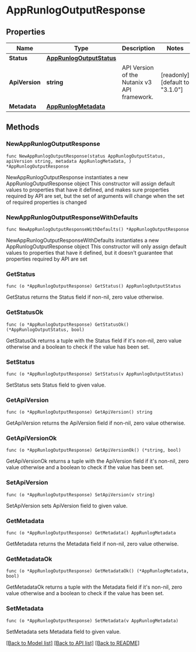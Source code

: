 # AppRunlogOutputResponse

## Properties

Name | Type | Description | Notes
------------ | ------------- | ------------- | -------------
**Status** | [**AppRunlogOutputStatus**](AppRunlogOutputStatus.md) |  | 
**ApiVersion** | **string** | API Version of the Nutanix v3 API framework. | [readonly] [default to "3.1.0"]
**Metadata** | [**AppRunlogMetadata**](AppRunlogMetadata.md) |  | 

## Methods

### NewAppRunlogOutputResponse

`func NewAppRunlogOutputResponse(status AppRunlogOutputStatus, apiVersion string, metadata AppRunlogMetadata, ) *AppRunlogOutputResponse`

NewAppRunlogOutputResponse instantiates a new AppRunlogOutputResponse object
This constructor will assign default values to properties that have it defined,
and makes sure properties required by API are set, but the set of arguments
will change when the set of required properties is changed

### NewAppRunlogOutputResponseWithDefaults

`func NewAppRunlogOutputResponseWithDefaults() *AppRunlogOutputResponse`

NewAppRunlogOutputResponseWithDefaults instantiates a new AppRunlogOutputResponse object
This constructor will only assign default values to properties that have it defined,
but it doesn't guarantee that properties required by API are set

### GetStatus

`func (o *AppRunlogOutputResponse) GetStatus() AppRunlogOutputStatus`

GetStatus returns the Status field if non-nil, zero value otherwise.

### GetStatusOk

`func (o *AppRunlogOutputResponse) GetStatusOk() (*AppRunlogOutputStatus, bool)`

GetStatusOk returns a tuple with the Status field if it's non-nil, zero value otherwise
and a boolean to check if the value has been set.

### SetStatus

`func (o *AppRunlogOutputResponse) SetStatus(v AppRunlogOutputStatus)`

SetStatus sets Status field to given value.


### GetApiVersion

`func (o *AppRunlogOutputResponse) GetApiVersion() string`

GetApiVersion returns the ApiVersion field if non-nil, zero value otherwise.

### GetApiVersionOk

`func (o *AppRunlogOutputResponse) GetApiVersionOk() (*string, bool)`

GetApiVersionOk returns a tuple with the ApiVersion field if it's non-nil, zero value otherwise
and a boolean to check if the value has been set.

### SetApiVersion

`func (o *AppRunlogOutputResponse) SetApiVersion(v string)`

SetApiVersion sets ApiVersion field to given value.


### GetMetadata

`func (o *AppRunlogOutputResponse) GetMetadata() AppRunlogMetadata`

GetMetadata returns the Metadata field if non-nil, zero value otherwise.

### GetMetadataOk

`func (o *AppRunlogOutputResponse) GetMetadataOk() (*AppRunlogMetadata, bool)`

GetMetadataOk returns a tuple with the Metadata field if it's non-nil, zero value otherwise
and a boolean to check if the value has been set.

### SetMetadata

`func (o *AppRunlogOutputResponse) SetMetadata(v AppRunlogMetadata)`

SetMetadata sets Metadata field to given value.



[[Back to Model list]](../README.md#documentation-for-models) [[Back to API list]](../README.md#documentation-for-api-endpoints) [[Back to README]](../README.md)


